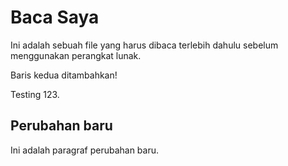 # Baca Saya

Ini adalah sebuah file yang harus dibaca terlebih dahulu sebelum menggunakan perangkat lunak.

Baris kedua ditambahkan! 

Testing 123. 

## Perubahan baru

Ini adalah paragraf perubahan baru.
